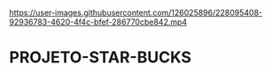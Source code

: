 

https://user-images.githubusercontent.com/126025896/228095408-92936783-4620-4f4c-bfef-286770cbe842.mp4

# PROJETO-STAR-BUCKS
